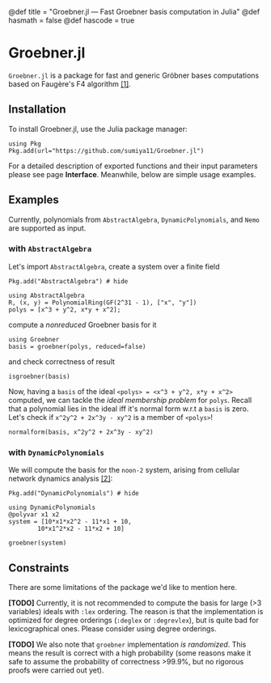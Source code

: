 @def title = "Groebner.jl — Fast Groebner basis computation in Julia"
@def hasmath = false
@def hascode = true
<!-- Note: by default hasmath == true and hascode == false. You can change this in
the config file by setting hasmath = false for instance and just setting it to true
where appropriate -->


# Groebner.jl


`Groebner.jl` is a package for fast and generic Gröbner bases computations
based on Faugère's F4 algorithm [[1]](https://www-polsys.lip6.fr/~jcf/Papers/F99a.pdf).

## Installation

To install Groebner.jl, use the Julia package manager:

```julia:install
using Pkg
Pkg.add(url="https://github.com/sumiya11/Groebner.jl")
```

For a detailed description of exported functions and their input parameters please see page **Interface**. Meanwhile, below are simple usage examples.

## Examples

Currently, polynomials from `AbstractAlgebra`, `DynamicPolynomials`, and `Nemo`
are supported as input.

### with `AbstractAlgebra`

Let's import `AbstractAlgebra`, create a system over a finite field

```julia:install_aa
Pkg.add("AbstractAlgebra") # hide
```

```julia:aaimport
using AbstractAlgebra
R, (x, y) = PolynomialRing(GF(2^31 - 1), ["x", "y"])
polys = [x^3 + y^2, x*y + x^2];
```

compute a *nonreduced* Groebner basis for it
```julia:aagb
using Groebner
basis = groebner(polys, reduced=false)
```

and check correctness of result
```julia:aaisgb
isgroebner(basis)
```

Now, having a `basis` of the ideal `<polys> = <x^3 + y^2, x*y + x^2>` computed, we can tackle the *ideal membership problem* for `polys`. Recall that a polynomial lies in the ideal iff it's normal form w.r.t a `basis` is zero. Let's check if `x^2y^2 + 2x^3y - xy^2` is a member of `<polys>`!
```julia:aagb
normalform(basis, x^2y^2 + 2x^3y - xy^2)
```

### with `DynamicPolynomials`

We will compute the basis for the `noon-2` system, arising from cellular network dynamics analysis [[2]](https://www.jstor.org/stable/2101937):

```julia:install_dynamic
Pkg.add("DynamicPolynomials") # hide
```

```julia:aaimport
using DynamicPolynomials
@polyvar x1 x2
system = [10*x1*x2^2 - 11*x1 + 10,
        10*x1^2*x2 - 11*x2 + 10]

groebner(system)
```

## Constraints

There are some limitations of the package we'd like to mention here.

**[TODO]** Currently, it is not recommended to compute the basis for large (>3 variables) ideals with `:lex` ordering. The reason is that the implementation is optimized for degree orderings (`:deglex` or `:degrevlex`), but is quite bad for lexicographical ones. Please consider using degree orderings.

**[TODO]** We also note that `groebner` implementation *is randomized*.
This means the result is correct with a high probability
(some reasons make it safe to assume the probability of correctness >99.9%, but no rigorous proofs were carried out yet).

